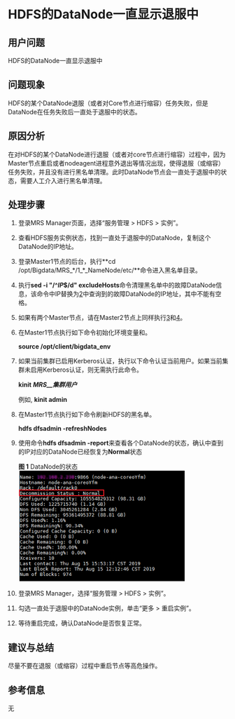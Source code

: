 # HDFS的DataNode一直显示退服中<a name="ZH-CN_TOPIC_0186216909"></a>

## 用户问题<a name="section18305143583116"></a>

HDFS的DataNode一直显示退服中

## 问题现象<a name="section117424454313"></a>

HDFS的某个DataNode退服（或者对Core节点进行缩容）任务失败，但是DataNode在任务失败后一直处于退服中的状态。

## 原因分析<a name="section1237061220324"></a>

在对HDFS的某个DataNode进行退服（或者对core节点进行缩容）过程中，因为Master节点重启或者nodeagent进程意外退出等情况出现，使得退服（或缩容）任务失败，并且没有进行黑名单清理。此时DataNode节点会一直处于退服中的状态，需要人工介入进行黑名单清理。

## 处理步骤<a name="section57681716183218"></a>

1.  登录MRS Manager页面，选择“服务管理 \> HDFS \> 实例”。
2.  <a name="li7526181719251"></a>查看HDFS服务实例状态，找到一直处于退服中的DataNode，复制这个DataNode的IP地址。
3.  <a name="li952771732518"></a>登录Master1节点的后台，执行**cd /opt/Bigdata/MRS\_\*/1\_\*\_NameNode/etc/**命令进入黑名单目录。
4.  <a name="li20527141722513"></a>执行**sed -i "/^_IP_$/d" excludeHosts**命令清理黑名单中的故障DataNode信息，该命令中IP替换为[2](#li7526181719251)中查询到的故障DataNode的IP地址，其中不能有空格。
5.  如果有两个Master节点，请在Master2节点上同样执行[3](#li952771732518)和[4](#li20527141722513)。
6.  在Master1节点执行如下命令初始化环境变量和。

    **source /opt/client/bigdata\_env**

7.  如果当前集群已启用Kerberos认证，执行以下命令认证当前用户。如果当前集群未启用Kerberos认证，则无需执行此命令。

    **kinit** **_MRS__集群用户_**

    例如,  **kinit admin**

8.  在Master1节点执行如下命令刷新HDFS的黑名单。

    **hdfs dfsadmin -refreshNodes**

9.  使用命令**hdfs dfsadmin -report**来查看各个DataNode的状态，确认中查到的IP对应的DataNode已经恢复为**Normal**状态

    **图 1**  DataNode的状态<a name="fig18889058145615"></a>  
    ![](figures/DataNode的状态.png "DataNode的状态")

10. 登录MRS Manager，选择“服务管理 \> HDFS \> 实例”。
11. 勾选一直处于退服中的DataNode实例，单击“更多 \> 重启实例”。
12. 等待重启完成，确认DataNode是否恢复正常。

## 建议与总结<a name="section8898183420"></a>

尽量不要在退服（或缩容）过程中重启节点等高危操作。

## 参考信息<a name="section18208334123312"></a>

无

